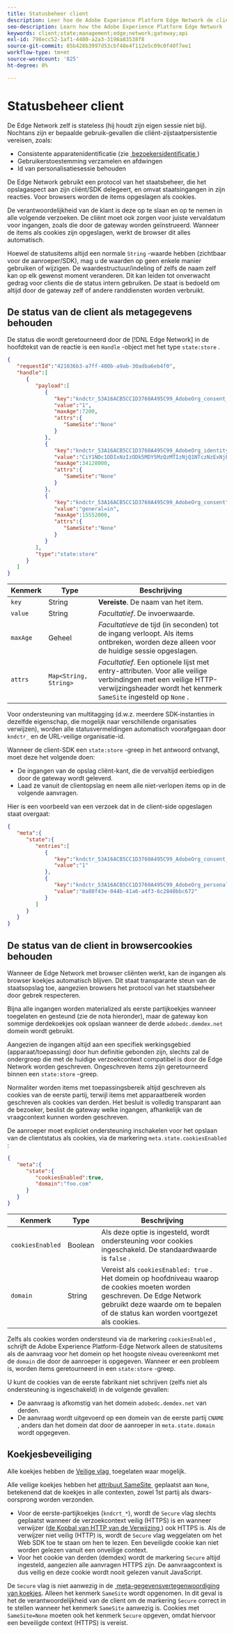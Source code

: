 ```yaml
---
title: Statusbeheer client
description: Leer hoe de Adobe Experience Platform Edge Network de clientstatus beheert
seo-description: Learn how the Adobe Experience Platform Edge Network  manages client state
keywords: client;state;management;edge;network;gateway;api
exl-id: 798ecc52-1af1-4480-a2a3-3198a83538f8
source-git-commit: 85b428b3997d53cbf48e4f112e5c09c0f40f7ee1
workflow-type: tm+mt
source-wordcount: '825'
ht-degree: 0%

---
```


# Statusbeheer client

De Edge Network zelf is stateless (hij houdt zijn eigen sessie niet bij). Nochtans zijn er bepaalde gebruik-gevallen die cliënt-zijstaatpersistentie vereisen, zoals:

* Consistente apparatenidentificatie (zie [&#x200B; bezoekersidentificatie &#x200B;](visitor-identification.md))
* Gebruikerstoestemming verzamelen en afdwingen
* Id van personalisatiesessie behouden

De Edge Network gebruikt een protocol van het staatsbeheer, die het opslagaspect aan zijn cliënt/SDK delegeert, en omvat staatsingangen in zijn reacties. Voor browsers worden de items opgeslagen als cookies.

De verantwoordelijkheid van de klant is deze op te slaan en op te nemen in alle volgende verzoeken. De cliënt moet ook zorgen voor juiste vervaldatum voor ingangen, zoals die door de gateway worden geïnstrueerd. Wanneer de items als cookies zijn opgeslagen, werkt de browser dit alles automatisch.

Hoewel de statusitems altijd een normale `String` -waarde hebben (zichtbaar voor de aanroeper/SDK), mag u de waarden op geen enkele manier gebruiken of wijzigen. De waardestructuur/indeling of zelfs de naam zelf kan op elk gewenst moment veranderen. Dit kan leiden tot onverwacht gedrag voor clients die de status intern gebruiken. De staat is bedoeld om altijd door de gateway zelf of andere randdiensten worden verbruikt.

## De status van de client als metagegevens behouden

De status die wordt geretourneerd door de [!DNL Edge Network] in de hoofdtekst van de reactie is een `Handle` -object met het type `state:store` .

```json
{
   "requestId":"421036b3-a7ff-480b-a9ab-30adba6eb4f0",
   "handle":[
      {
         "payload":[
            {
               "key":"kndctr_53A16ACB5CC1D3760A495C99_AdobeOrg_consent_check",
               "value":"1",
               "maxAge":7200,
               "attrs":{
                  "SameSite":"None"
               }
            },
            {
               "key":"kndctr_53A16ACB5CC1D3760A495C99_AdobeOrg_identity",
               "value":"CiY1NDc1ODIxNzIzODk5MDY5MzQzMTIzNjQ1NTczNzExNjE4OTA1MFINCLGOvszNLhABGAEgBKABsY6-zM0uqAGHz-z2y82cul3wAbGOvszNLg==",
               "maxAge":34128000,
               "attrs":{
                  "SameSite":"None"
               }
            },
            {
               "key":"kndctr_53A16ACB5CC1D3760A495C99_AdobeOrg_consent",
               "value":"general=in",
               "maxAge":15552000,
               "attrs":{
                  "SameSite":"None"
               }
            }
         ],
         "type":"state:store"
      }
   ]
}
```

| Kenmerk | Type | Beschrijving |
| --- | --- | --- |
| `key` | String | **Vereiste**. De naam van het item. |
| `value` | String | *Facultatief*. De invoerwaarde. |
| `maxAge` | Geheel | *Facultatieve* de tijd (in seconden) tot de ingang verloopt. Als items ontbreken, worden deze alleen voor de huidige sessie opgeslagen. |
| `attrs` | `Map<String, String>` | *Facultatief*. Een optionele lijst met entry-attributen. Voor alle veilige verbindingen met een veilige HTTP-verwijzingsheader wordt het kenmerk `SameSite` ingesteld op `None` . |


Voor ondersteuning van multitagging (d.w.z. meerdere SDK-instanties in dezelfde eigenschap, die mogelijk naar verschillende organisaties verwijzen), worden alle statusvermeldingen automatisch voorafgegaan door `kndctr_` en de URL-veilige organisatie-id.

Wanneer de client-SDK een `state:store` -greep in het antwoord ontvangt, moet deze het volgende doen:

* De ingangen van de opslag cliënt-kant, die de vervaltijd eerbiedigen door de gateway wordt geleverd.
* Laad ze vanuit de clientopslag en neem alle niet-verlopen items op in de volgende aanvragen.

Hier is een voorbeeld van een verzoek dat in de client-side opgeslagen staat overgaat:

```json
{
   "meta":{
      "state":{
         "entries":[
            {
               "key":"kndctr_53A16ACB5CC1D3760A495C99_AdobeOrg_consent_check",
               "value":"1"
            },
            {
               "key":"kndctr_53A16ACB5CC1D3760A495C99_AdobeOrg_personalization_sessionId",
               "value":"0a88f43e-044b-41a6-a4f3-6c2848bbc672"
            }
         ]
      }
   }
}
```

## De status van de client in browsercookies behouden

Wanneer de Edge Network met browser cliënten werkt, kan de ingangen als browser koekjes automatisch blijven. Dit staat transparante steun van de staatsopslag toe, aangezien browsers het protocol van het staatsbeheer door gebrek respecteren.

Bijna alle ingangen worden materialized als eerste partijkoekjes wanneer toegelaten en gesteund (zie de nota hieronder), maar de gateway kon sommige derdekoekjes ook opslaan wanneer de derde `adobedc.demdex.net` domein wordt gebruikt.

Aangezien de ingangen altijd aan een specifiek werkingsgebied (apparaat/toepassing) door hun definitie gebonden zijn, slechts zal de ondergroep die met de huidige verzoekcontext compatibel is door de Edge Network worden geschreven. Ongeschreven items zijn
geretourneerd binnen een `state:store` -greep.

Normaliter worden items met toepassingsbereik altijd geschreven als cookies van de eerste partij, terwijl items met apparaatbereik worden geschreven als cookies van derden. Het besluit is volledig transparant aan de bezoeker, beslist de gateway welke ingangen, afhankelijk van de vraagcontext kunnen worden geschreven.

De aanroeper moet expliciet ondersteuning inschakelen voor het opslaan van de clientstatus als cookies, via de markering `meta.state.cookiesEnabled` :

```json
{
   "meta":{
      "state":{
         "cookiesEnabled":true,
         "domain":"foo.com"
      }
   }
}
```

| Kenmerk | Type | Beschrijving |
| --- | --- | --- |
| `cookiesEnabled` | Boolean | Als deze optie is ingesteld, wordt ondersteuning voor cookies ingeschakeld. De standaardwaarde is `false` . |
| `domain` | String | Vereist als `cookiesEnabled: true` . Het domein op hoofdniveau waarop de cookies moeten worden geschreven. De Edge Network gebruikt deze waarde om te bepalen of de status kan worden voortgezet als cookies. |

Zelfs als cookies worden ondersteund via de markering `cookiesEnabled` , schrijft de Adobe Experience Platform-Edge Network alleen de statusitems als de aanvraag voor het domein op het hoogste niveau overeenkomt met de `domain` die door de aanroeper is opgegeven. Wanneer er een probleem is, worden items geretourneerd in een `state:store` -greep.

U kunt de cookies van de eerste fabrikant niet schrijven (zelfs niet als ondersteuning is ingeschakeld) in de volgende gevallen:

* De aanvraag is afkomstig van het domein `adobedc.demdex.net` van derden.
* De aanvraag wordt uitgevoerd op een domein van de eerste partij `CNAME` , anders dan het domein dat door de aanroeper in `meta.state.domain` wordt opgegeven.

## Koekjesbeveiliging

Alle koekjes hebben de [&#x200B; Veilige vlag &#x200B;](https://developer.mozilla.org/en-US/docs/Web/HTTP/Cookies#restrict_access_to_cookies) toegelaten waar mogelijk.

Alle veilige koekjes hebben het [&#x200B; attribuut SameSite &#x200B;](https://developer.mozilla.org/en-US/docs/Web/HTTP/Headers/Set-Cookie/SameSite) geplaatst aan `None`, betekenend dat de koekjes in alle contexten, zowel 1st partij als dwars-oorsprong worden verzonden.

* Voor de eerste-partijkoekjes (`kndcrt_*`), wordt de `Secure` vlag slechts geplaatst wanneer de verzoekcontext veilig (HTTPS) is en wanneer verwijzer ([&#x200B; de Kopbal van HTTP van de Verwijzing &#x200B;](https://developer.mozilla.org/en-US/docs/Web/HTTP/Headers/Referer)) ook HTTPS is. Als de verwijzer niet veilig (HTTP) is, wordt de `Secure` vlag weggelaten om het Web SDK toe te staan om hen te lezen. Een beveiligde cookie kan niet worden gelezen vanuit een onveilige context.
* Voor het cookie van derden (demdex) wordt de markering `Secure` altijd ingesteld, aangezien alle aanvragen HTTPS zijn. De aanvraagcontext is dus veilig en deze cookie wordt nooit gelezen vanuit JavaScript.

De `Secure` vlag is niet aanwezig in de [&#x200B; meta-gegevensvertegenwoordiging van koekjes &#x200B;](#state-as-metadata). Alleen het kenmerk `SameSite` wordt opgenomen. In dit geval is het de verantwoordelijkheid van de client om de markering `Secure` correct in te stellen wanneer het kenmerk `SameSite` aanwezig is. Cookies met `SameSite=None` moeten ook het kenmerk `Secure` opgeven, omdat hiervoor een beveiligde context (HTTPS) is vereist.
